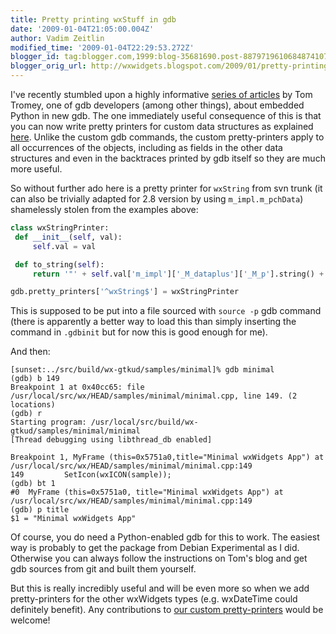 ```yaml
---
title: Pretty printing wxStuff in gdb
date: '2009-01-04T21:05:00.004Z'
author: Vadim Zeitlin
modified_time: '2009-01-04T22:29:53.272Z'
blogger_id: tag:blogger.com,1999:blog-35681690.post-8879719610684874107
blogger_orig_url: http://wxwidgets.blogspot.com/2009/01/pretty-printing-wxstuff-in-gdb.html
---
```


I've recently stumbled upon a highly informative [series of articles] by Tom
Tromey, one of gdb developers (among other things), about embedded Python in new
gdb. The one immediately useful consequence of this is that you can now write
pretty printers for custom data structures as explained [here]. Unlike the
custom gdb commands, the custom pretty-printers apply to all occurrences of the
objects, including as fields in the other data structures and even in the
backtraces printed by gdb itself so they are much more useful.

So without further ado here is a pretty printer for `wxString` from svn trunk
(it can also be trivially adapted for 2.8 version by using `m_impl.m_pchData`)
shamelessly stolen from the examples above:

```py
class wxStringPrinter:
 def __init__(self, val):
     self.val = val

 def to_string(self):
     return '"' + self.val['m_impl']['_M_dataplus']['_M_p'].string() + '"'

gdb.pretty_printers['^wxString$'] = wxStringPrinter
```

This is supposed to be put into a file sourced with `source -p` gdb command
(there is apparently a better way to load this than simply inserting the command
in `.gdbinit` but for now this is good enough for me).

And then:

```
[sunset:../src/build/wx-gtkud/samples/minimal]% gdb minimal
(gdb) b 149
Breakpoint 1 at 0x40cc65: file /usr/local/src/wx/HEAD/samples/minimal/minimal.cpp, line 149. (2 locations)
(gdb) r
Starting program: /usr/local/src/build/wx-gtkud/samples/minimal/minimal
[Thread debugging using libthread_db enabled]

Breakpoint 1, MyFrame (this=0x5751a0,title="Minimal wxWidgets App") at /usr/local/src/wx/HEAD/samples/minimal/minimal.cpp:149
149         SetIcon(wxICON(sample));
(gdb) bt 1
#0  MyFrame (this=0x5751a0, title="Minimal wxWidgets App") at /usr/local/src/wx/HEAD/samples/minimal/minimal.cpp:149
(gdb) p title
$1 = "Minimal wxWidgets App"
```

Of course, you do need a Python-enabled gdb for this to work. The easiest way is
probably to get the package from Debian Experimental as I did. Otherwise you can
always follow the instructions on Tom's blog and get gdb sources from git and
built them yourself.

But this is really incredibly useful and will be even more so when we add
pretty-printers for the other wxWidgets types (e.g. wxDateTime could definitely
benefit). Any contributions to [our custom pretty-printers] would be welcome!

[series of articles]: http://tromey.com/blog/?p=494
[here]: http://tromey.com/blog/?p=524
[our custom pretty-printers]: https://github.com/wxWidgets/wxWidgets/blob/master/misc/gdb/print.py
